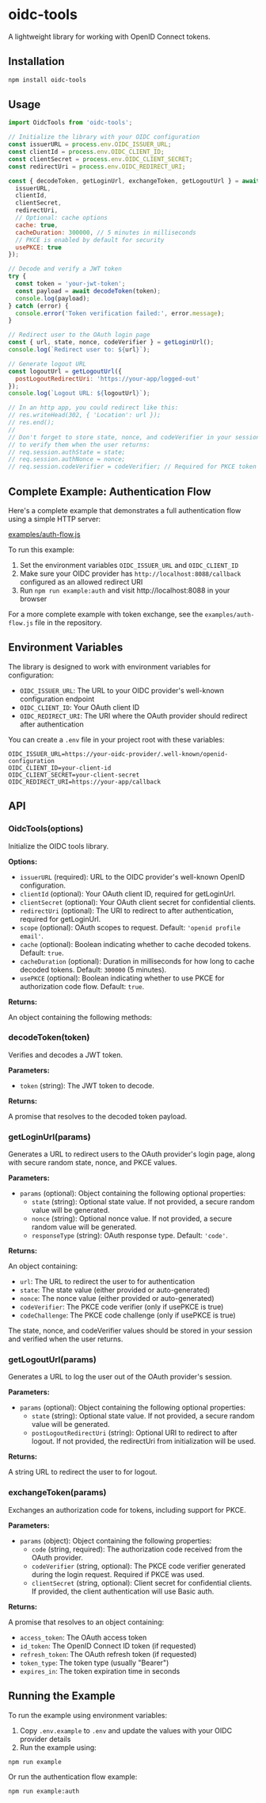 # oidc-tools

A lightweight library for working with OpenID Connect tokens.

## Installation

```bash
npm install oidc-tools
```

## Usage

```javascript
import OidcTools from 'oidc-tools';

// Initialize the library with your OIDC configuration
const issuerURL = process.env.OIDC_ISSUER_URL;
const clientId = process.env.OIDC_CLIENT_ID;
const clientSecret = process.env.OIDC_CLIENT_SECRET;
const redirectUri = process.env.OIDC_REDIRECT_URI;

const { decodeToken, getLoginUrl, exchangeToken, getLogoutUrl } = await OidcTools({
  issuerURL,
  clientId,
  clientSecret,
  redirectUri,
  // Optional: cache options
  cache: true,
  cacheDuration: 300000, // 5 minutes in milliseconds
  // PKCE is enabled by default for security
  usePKCE: true
});

// Decode and verify a JWT token
try {
  const token = 'your-jwt-token';
  const payload = await decodeToken(token);
  console.log(payload);
} catch (error) {
  console.error('Token verification failed:', error.message);
}

// Redirect user to the OAuth login page
const { url, state, nonce, codeVerifier } = getLoginUrl();
console.log(`Redirect user to: ${url}`);

// Generate logout URL
const logoutUrl = getLogoutUrl({
  postLogoutRedirectUri: 'https://your-app/logged-out'
});
console.log(`Logout URL: ${logoutUrl}`);

// In an http app, you could redirect like this:
// res.writeHead(302, { 'Location': url });
// res.end();
//
// Don't forget to store state, nonce, and codeVerifier in your session
// to verify them when the user returns:
// req.session.authState = state;
// req.session.authNonce = nonce;
// req.session.codeVerifier = codeVerifier; // Required for PKCE token exchange
```

## Complete Example: Authentication Flow

Here's a complete example that demonstrates a full authentication flow using a simple HTTP server:

[examples/auth-flow.js](examples/auth-flow.js)

To run this example:

1. Set the environment variables `OIDC_ISSUER_URL` and `OIDC_CLIENT_ID`
2. Make sure your OIDC provider has `http://localhost:8088/callback` configured as an allowed redirect URI
3. Run `npm run example:auth` and visit http://localhost:8088 in your browser

For a more complete example with token exchange, see the `examples/auth-flow.js` file in the repository.

## Environment Variables

The library is designed to work with environment variables for configuration:

- `OIDC_ISSUER_URL`: The URL to your OIDC provider's well-known configuration endpoint
- `OIDC_CLIENT_ID`: Your OAuth client ID
- `OIDC_REDIRECT_URI`: The URI where the OAuth provider should redirect after authentication

You can create a `.env` file in your project root with these variables:

```
OIDC_ISSUER_URL=https://your-oidc-provider/.well-known/openid-configuration
OIDC_CLIENT_ID=your-client-id
OIDC_CLIENT_SECRET=your-client-secret
OIDC_REDIRECT_URI=https://your-app/callback
```

## API

### OidcTools(options)

Initialize the OIDC tools library.

**Options:**

- `issuerURL` (required): URL to the OIDC provider's well-known OpenID configuration.
- `clientId` (optional): Your OAuth client ID, required for getLoginUrl.
- `clientSecret` (optional): Your OAuth client secret for confidential clients.
- `redirectUri` (optional): The URI to redirect to after authentication, required for getLoginUrl.
- `scope` (optional): OAuth scopes to request. Default: `'openid profile email'`.
- `cache` (optional): Boolean indicating whether to cache decoded tokens. Default: `true`.
- `cacheDuration` (optional): Duration in milliseconds for how long to cache decoded tokens. Default: `300000` (5 minutes).
- `usePKCE` (optional): Boolean indicating whether to use PKCE for authorization code flow. Default: `true`.

**Returns:**

An object containing the following methods:

### decodeToken(token)

Verifies and decodes a JWT token.

**Parameters:**

- `token` (string): The JWT token to decode.

**Returns:**

A promise that resolves to the decoded token payload.

### getLoginUrl(params)

Generates a URL to redirect users to the OAuth provider's login page, along with secure random state, nonce, and PKCE values.

**Parameters:**

- `params` (optional): Object containing the following optional properties:
  - `state` (string): Optional state value. If not provided, a secure random value will be generated.
  - `nonce` (string): Optional nonce value. If not provided, a secure random value will be generated.
  - `responseType` (string): OAuth response type. Default: `'code'`.

**Returns:**

An object containing:
- `url`: The URL to redirect the user to for authentication
- `state`: The state value (either provided or auto-generated)
- `nonce`: The nonce value (either provided or auto-generated)
- `codeVerifier`: The PKCE code verifier (only if usePKCE is true)
- `codeChallenge`: The PKCE code challenge (only if usePKCE is true)

The state, nonce, and codeVerifier values should be stored in your session and verified when the user returns.

### getLogoutUrl(params)

Generates a URL to log the user out of the OAuth provider's session.

**Parameters:**

- `params` (optional): Object containing the following optional properties:
  - `state` (string): Optional state value. If not provided, a secure random value will be generated.
  - `postLogoutRedirectUri` (string): Optional URI to redirect to after logout. If not provided, the redirectUri from initialization will be used.

**Returns:**

A string URL to redirect the user to for logout.

### exchangeToken(params)

Exchanges an authorization code for tokens, including support for PKCE.

**Parameters:**

- `params` (object): Object containing the following properties:
  - `code` (string, required): The authorization code received from the OAuth provider.
  - `codeVerifier` (string, optional): The PKCE code verifier generated during the login request. Required if PKCE was used.
  - `clientSecret` (string, optional): Client secret for confidential clients. If provided, the client authentication will use Basic auth.

**Returns:**

A promise that resolves to an object containing:
- `access_token`: The OAuth access token
- `id_token`: The OpenID Connect ID token (if requested)
- `refresh_token`: The OAuth refresh token (if requested)
- `token_type`: The token type (usually "Bearer")
- `expires_in`: The token expiration time in seconds

## Running the Example

To run the example using environment variables:

1. Copy `.env.example` to `.env` and update the values with your OIDC provider details
2. Run the example using:

```bash
npm run example
```

Or run the authentication flow example:

```bash
npm run example:auth
```
